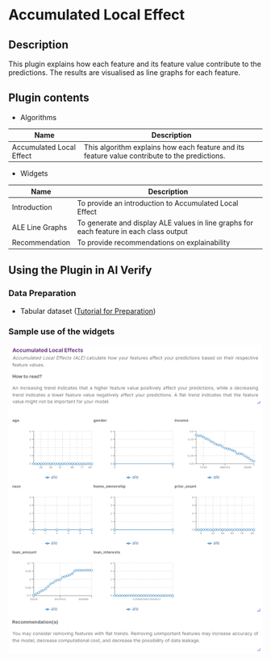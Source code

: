 # Accumulated Local Effect

## Description

This plugin explains how each feature and its feature value contribute to the predictions. The results are visualised as line graphs for each feature.

## Plugin contents
- Algorithms
  
| Name                    | Description                                                                                                    |
| ----------------------- | -------------------------------------------------------------------------------------------------------------- |
| Accumulated Local Effect | This algorithm explains how each feature and its feature value contribute to the predictions. |


- Widgets

| Name            | Description                                                                            |
| --------------- | -------------------------------------------------------------------------------------- |
| Introduction    | To provide an introduction to Accumulated Local Effect                        |
| ALE Line Graphs | To generate and display ALE values in line graphs for each feature in each class output |
| Recommendation  | To provide recommendations on explainability                               |

## Using the Plugin in AI Verify
### Data Preparation
- Tabular dataset ([Tutorial for Preparation](www.test.com))


### Sample use of the widgets

![ALE sample](images/ale_sample.png)
